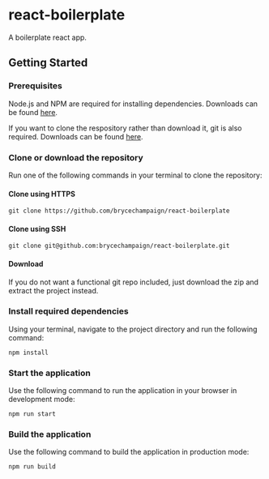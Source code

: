 # react-boilerplate
A boilerplate react app.

## Getting Started
### Prerequisites
Node.js and NPM are required for installing dependencies. Downloads can be found [here](https://nodejs.org/en/).

If you want to clone the respository rather than download it, git is also required. Downloads can be found [here](https://git-scm.com/downloads).
### Clone or download the repository
Run one of the following commands in your terminal to clone the repository:
#### Clone using HTTPS
```
git clone https://github.com/brycechampaign/react-boilerplate
```
#### Clone using SSH
```
git clone git@github.com:brycechampaign/react-boilerplate.git
```
#### Download
If you do not want a functional git repo included, just download the zip and extract the project instead.
### Install required dependencies
Using your terminal, navigate to the project directory and run the following command:
```
npm install
```
### Start the application
Use the following command to run the application in your browser in development mode:
```
npm run start
```
### Build the application
Use the following command to build the application in production mode:
```
npm run build
```
